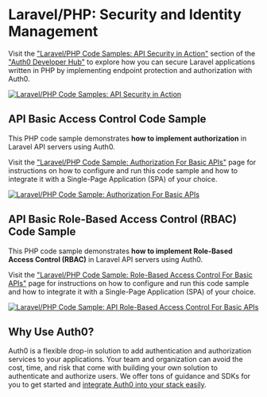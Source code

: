 # Laravel/PHP: Security and Identity Management

Visit the ["Laravel/PHP Code Samples: API Security in Action"](https://auth0.com/developers/hub/code-samples/api/laravel-php) section of the ["Auth0 Developer Hub"](https://auth0.com/developers/hub) to explore how you can secure Laravel applications written in PHP by implementing endpoint protection and authorization with Auth0.

[![Laravel/PHP Code Samples: API Security in Action](https://cdn.auth0.com/blog/hub/code-samples/api/laravel-php.png)](https://auth0.com/developers/hub/code-samples/api/laravel-php)

## API Basic Access Control Code Sample

This PHP code sample demonstrates **how to implement authorization** in Laravel API servers using Auth0.

Visit the ["Laravel/PHP Code Sample: Authorization For Basic APIs"](https://auth0.com/developers/hub/code-samples/api/laravel-php/basic-authorization) page for instructions on how to configure and run this code sample and how to integrate it with a Single-Page Application (SPA) of your choice.

[![Laravel/PHP Code Sample: Authorization For Basic APIs](https://cdn.auth0.com/blog/hub/code-samples/api/laravel-php/basic-authorization.png)](https://auth0.com/developers/hub/code-samples/api/laravel-php/basic-authorization)



## API Basic Role-Based Access Control (RBAC) Code Sample

This PHP code sample demonstrates **how to implement Role-Based Access Control (RBAC)** in Laravel API servers using Auth0.

Visit the ["Laravel/PHP Code Sample: Role-Based Access Control For Basic APIs"](https://auth0.com/developers/hub/code-samples/api/laravel-php/basic-role-based-access-control) page for instructions on how to configure and run this code sample and how to integrate it with a Single-Page Application (SPA) of your choice.

[![Laravel/PHP Code Sample: API Role-Based Access Control For Basic APIs](https://cdn.auth0.com/blog/hub/code-samples/api/laravel-php/basic-role-based-access-control.png)](https://auth0.com/developers/hub/code-samples/api/laravel-php/basic-role-based-access-control)



## Why Use Auth0?

Auth0 is a flexible drop-in solution to add authentication and authorization services to your applications. Your team and organization can avoid the cost, time, and risk that come with building your own solution to authenticate and authorize users. We offer tons of guidance and SDKs for you to get started and [integrate Auth0 into your stack easily](https://auth0.com/developers/hub/code-samples/full-stack).